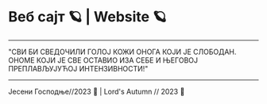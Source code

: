# Веб сајт 🪐 | Website 🪐

---

"СВИ БИ СВЕДОЧИЛИ ГОЛОЈ КОЖИ ОНОГА КОЈИ ЈЕ СЛОБОДАН. ОНОМЕ КОЈИ ЈЕ СВЕ ОСТАВИО ИЗА СЕБЕ И ЊЕГОВОЈ ПРЕПЛАВЉУЈУЋОЈ ИНТЕНЗИВНОСТИ!"

---

Јесени Господње//2023 🍂 | Lord's Autumn // 2023 🍂
